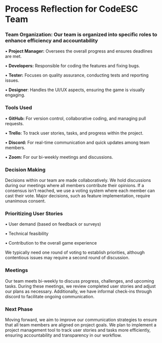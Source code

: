 # **Process Reflection for CodeESC Team**

### Team Organization: Our team is organized into specific roles to enhance efficiency and accountability
•	**Project Manager:** Oversees the overall progress and ensures deadlines are met.

•	**Developers:** Responsible for coding the features and fixing bugs.

•	**Tester:** Focuses on quality assurance, conducting tests and reporting issues.

•	**Designer**: Handles the UI/UX aspects, ensuring the game is visually engaging.

### Tools Used
•	**GitHub:** For version control, collaborative coding, and managing pull requests.

•	**Trello:** To track user stories, tasks, and progress within the project.

•	**Discord:** For real-time communication and quick updates among team members.

•	**Zoom:** For our bi-weekly meetings and discussions.



### **Decision Making** 
Decisions within our team are made collaboratively. We hold discussions during our meetings where all members contribute their opinions. If a consensus isn’t reached, we use a voting system where each member can cast their vote. Major decisions, such as feature implementation, require unanimous consent.



### Prioritizing User Stories 
•	 User demand (based on feedback or surveys)

•	 Technical feasibility

•	 Contribution to the overall game experience

We typically need one round of voting to establish priorities, although contentious issues may require a second round of discussion.



### Meetings 
Our team meets bi-weekly to discuss progress, challenges, and upcoming tasks. During these meetings, we review completed user stories and adjust our plans as necessary. Additionally, we have informal check-ins through discord to facilitate ongoing communication.



### Next Phase 
Moving forward, we aim to improve our communication strategies to ensure that all team members are aligned on project goals. We plan to implement a project management tool to track user stories and tasks more efficiently, ensuring accountability and transparency in our workflow.

